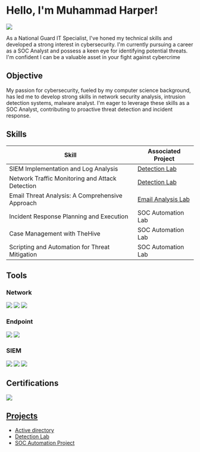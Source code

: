 # Hello, I'm Muhammad Harper!
<a href="https://www.linkedin.com/in/muhammad-harper-56721a186/"><img src="https://img.shields.io/badge/-LinkedIn-0072b1?&style=for-the-badge&logo=linkedin&logoColor=white" /></a>



As a National Guard IT Specialist, I've honed my technical skills and developed a strong interest in cybersecurity. I'm currently pursuing a career as a SOC Analyst and possess a keen eye for identifying potential threats. I'm confident I can be a valuable asset in your fight against cybercrime


## Objective
My passion for cybersecurity, fueled by my computer science background, has led me to develop strong skills in network security analysis, intrusion detection systems, malware analyst. I'm eager to leverage these skills as a SOC Analyst, contributing to proactive threat detection and incident response.


## Skills

| Skill                                         | Associated Project         |
|-----------------------------------------------|----------------------------|
| SIEM Implementation and Log Analysis          | <a href="https://github.com/MastermindSec/Azure-Honeynet">Detection Lab</a>|
| Network Traffic Monitoring and Attack Detection | <a href="https://google.com">Detection Lab</a>|
| Email Threat Analysis: A Comprehensive Approach       | <a href="https://github.com/MastermindSec/mastermind/blob/main/Email%20analysis.md">Email Analysis Lab</a>|
| Incident Response Planning and Execution      | SOC Automation Lab|
| Case Management with TheHive                  | SOC Automation Lab|
| Scripting and Automation for Threat Mitigation | SOC Automation Lab|

## Tools


### Network
<div>
    <img src="https://img.shields.io/badge/-Wireshark-1679A7?&style=for-the-badge&logo=Wireshark&logoColor=white" />
    <img src="https://img.shields.io/badge/-Suricata-EF3B2D?&style=for-the-badge&logo=Suricata&logoColor=white" />
    <img src="https://img.shields.io/badge/-Zeek-777BB4?&style=for-the-badge&logo=Zeek&logoColor=white" />
</div>

### Endpoint
<div>
    <img src="https://img.shields.io/badge/-Microsoft_Defender_for_Endpoint-00A4EF?&style=for-the-badge&logo=Microsoft&logoColor=white" />
    <img src="https://img.shields.io/badge/-Velociraptor-4B275F?&style=for-the-badge&logo=Velociraptor&logoColor=white" />
</div>

### SIEM
<div>
    <img src="https://img.shields.io/badge/-Microsoft_Sentinel-0078D4?&style=for-the-badge&logo=Microsoft&logoColor=white" />
    <img src="https://img.shields.io/badge/-Splunk-000000?&style=for-the-badge&logo=Splunk&logoColor=white" />
    <img src="https://img.shields.io/badge/-Elastic-005571?&style=for-the-badge&logo=Elastic&logoColor=white" />
</div>

## Certifications
<div>
<a href="https://www.credly.com/badges/15e8177a-2ce6-4893-b6a5-bf5d28bb7f26/linked_in_profile"><img src="https://img.shields.io/badge/-Security%2B-FF0000?&style=for-the-badge&logo=CompTIA&logoColor=white" />
</div>

## Projects
- Active directory
- Detection Lab
- SOC Automation Project

